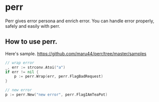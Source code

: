 # perr
Perr gives error persona and enrich error.
You can handle error properly, safely and easily with perr.

## How to use perr.

Here's sample.
https://github.com/maru44/perr/tree/master/samples

```go
// wrap error
_, err := strconv.Atoi("a")
if err != nil {
    p := perr.Wrap(err, perr.FlagBadRequest)
}

// new error
p := perr.New("new error", perr.FlagIAmTeaPot)
```
